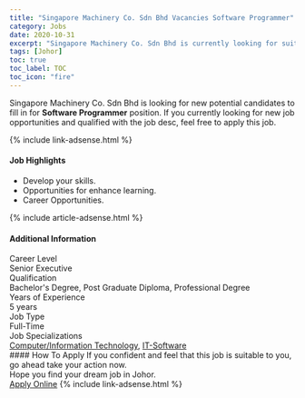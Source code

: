 ```yaml
---
title: "Singapore Machinery Co. Sdn Bhd Vacancies Software Programmer" 
category: Jobs 
date: 2020-10-31 
excerpt: "Singapore Machinery Co. Sdn Bhd is currently looking for suitable person to fill in the Software Programmer which positioned at Johor" 
tags: [Johor] 
toc: true 
toc_label: TOC 
toc_icon: "fire" 
--- 
```


<p>Singapore Machinery Co. Sdn Bhd is looking for new potential candidates to fill in for <b>Software Programmer</b> position. If you currently looking for new job opportunities and qualified with the job desc, feel free to apply this job.
</p>{% include link-adsense.html %} 
<div><div><h4>Job Highlights</h4></div><div><ul><li><div><div><div><div></div></div></div><div><span>Develop your skills.</span></div></div></li><li><div><div><div><div></div></div></div><div><span>Opportunities for enhance learning.</span></div></div></li><li><div><div><div><div></div></div></div><div><span>Career Opportunities.</span></div></div></li></ul></div></div> 
{% include article-adsense.html %} 
<div><div><h4>Additional Information</h4></div><div><div><div><div><div><div><div><span>Career Level</span></div><div><span>Senior Executive</span></div></div></div></div><div><div><div><div><span>Qualification</span></div><div><span>Bachelor's Degree, Post Graduate Diploma, Professional Degree</span></div></div></div></div><div><div><div><div><span>Years of Experience</span></div><div><span>5 years</span></div></div></div></div><div><div><div><div><span>Job Type</span></div><div><span>Full-Time</span></div></div></div></div><div><div><div><div><span>Job Specializations</span></div><div><span><a href="/en/job-search/computer-information-technology-jobs/">Computer/Information Technology</a>, <a href="/en/job-search/computer-software-it-jobs/">IT-Software</a></span></div></div></div></div></div></div></div></div> 
#### How To Apply 
If you confident and feel that this job is suitable to you, go ahead take your action now. <br/> 
Hope you find your dream job in Johor. <br/> 
<a href="https://www.jobstreet.com.my/en/job/software-programmer-4405137?jobId=jobstreet-my-job-4405137&sectionRank=21&token=0~837aa7a6-ebf5-41a2-82b3-100fc8d1ce8c&fr=SRP%20View%20In%20New%20Ta" class="btn btn--info" target="_blank" rel="nofollow noopenner">Apply Online</a> 
{% include link-adsense.html %} 